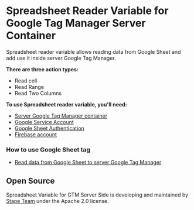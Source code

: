 # Spreadsheet Reader Variable for Google Tag Manager Server Container

Spreadsheet reader variable allows reading data from Google Sheet and add use it inside server Google Tag Manager.

**There are three action types:**

- Read cell
- Read Range
- Read Two Columns

**To use Spreadsheet reader variable, you'll need:**

- [Server Google Tag Manager container](https://stape.io/blog/how-to-set-up-google-tag-manager-server-side-container)
- [Google Service Account](https://stape.io/blog/write-data-from-server-google-tag-manager-to-google-sheets#1-google-service-account)
- [Google Sheet Authentication](https://stape.io/blog/write-data-from-server-google-tag-manager-to-google-sheets#2-google-sheet-authentication)
- [Firebase account](https://stape.io/blog/write-data-from-server-google-tag-manager-to-google-sheets#3-firebase-account)

### How to use Google Sheet tag

- [Read data from Google Sheet to server Google Tag Manager](https://stape.io/blog/read-data-from-google-sheet-to-server-google-tag-manager)

## Open Source

Spreadsheet Variable for GTM Server Side is developing and maintained by [Stape Team](https://stape.io/) under the Apache 2.0 license.
